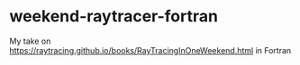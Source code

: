 # weekend-raytracer-fortran

My take on https://raytracing.github.io/books/RayTracingInOneWeekend.html in Fortran

